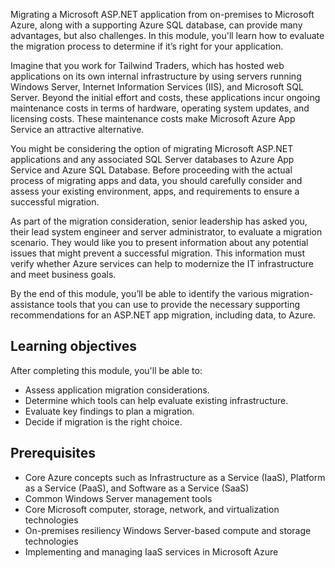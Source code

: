 Migrating a Microsoft ASP.NET application from on-premises to Microsoft Azure, along with a supporting Azure SQL database, can provide many advantages, but also challenges. In this module, you'll learn how to evaluate the migration process to determine if it’s right for your application.

Imagine that you work for Tailwind Traders, which has hosted web applications on its own internal infrastructure by using servers running Windows Server, Internet Information Services (IIS), and Microsoft SQL Server. Beyond the initial effort and costs, these applications incur ongoing maintenance costs in terms of hardware, operating system updates, and licensing costs. These maintenance costs make Microsoft Azure App Service an attractive alternative.

You might be considering the option of migrating Microsoft ASP.NET applications and any associated SQL Server databases to Azure App Service and Azure SQL Database. Before proceeding with the actual process of migrating apps and data, you should carefully consider and assess your existing environment, apps, and requirements to ensure a successful migration.

As part of the migration consideration, senior leadership has asked you, their lead system engineer and server administrator, to evaluate a migration scenario. They would like you to present information about any potential issues that might prevent a successful migration. This information must verify whether Azure services can help to modernize the IT infrastructure and meet business goals.

By the end of this module, you’ll be able to identify the various migration-assistance tools that you can use to provide the necessary supporting recommendations for an ASP.NET app migration, including data, to Azure.

## Learning objectives

After completing this module, you'll be able to:

- Assess application migration considerations.
- Determine which tools can help evaluate existing infrastructure.
- Evaluate key findings to plan a migration.
- Decide if migration is the right choice.

## Prerequisites

- Core Azure concepts such as Infrastructure as a Service (IaaS), Platform as a Service (PaaS), and Software as a Service (SaaS)
- Common Windows Server management tools
- Core Microsoft computer, storage, network, and virtualization technologies
- On-premises resiliency Windows Server-based compute and storage technologies
- Implementing and managing IaaS services in Microsoft Azure
